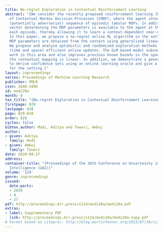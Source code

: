 ```yaml
---
title: No-regret Exploration in Contextual Reinforcement Learning
abstract: "{We consider the recently proposed reinforcement learning (RL) framework
  of Contextual Markov Decision Processes (CMDP), where the agent interacts with a
  (potentially adversarial) sequence of episodic tabular MDPs. In addition, a context
  vector determining the MDP parameters is available to the agent at the start of
  each episode, thereby allowing it to learn a context-dependent near-optimal policy.
  In this paper, we propose a no-regret online RL algorithm in the setting where the
  MDP parameters are obtained from the context using generalized linear mappings (GLMs).
  We propose and analyze optimistic and randomized exploration methods which make
  (time and space) efficient online updates. The GLM based model subsumes previous
  work in this area and also improves previous known bounds in the special case where
  the contextual mapping is linear. In addition, we demonstrate a generic template
  to derive confidence sets using an online learning oracle and give a lower bound
  for the setting.}"
layout: inproceedings
series: Proceedings of Machine Learning Research
publisher: PMLR
issn: 2640-3498
id: modi20a
month: 0
tex_title: "{No-regret Exploration in Contextual Reinforcement Learning}"
firstpage: 829
lastpage: 838
page: 829-838
order: 829
cycles: false
bibtex_author: Modi, Aditya and Tewari, Ambuj
author:
- given: Aditya
  family: Modi
- given: Ambuj
  family: Tewari
date: 2020-08-27
address: 
container-title: "{Proceedings of the 36th Conference on Uncertainty in Artificial
  Intelligence (UAI)}"
volume: '124'
genre: inproceedings
issued:
  date-parts:
  - 2020
  - 8
  - 27
pdf: http://proceedings.mlr.press/v124/modi20a/modi20a.pdf
extras:
- label: Supplementary PDF
  link: http://proceedings.mlr.press/v124/modi20a/modi20a-supp.pdf
# Format based on citeproc: http://blog.martinfenner.org/2013/07/30/citeproc-yaml-for-bibliographies/
---
```

